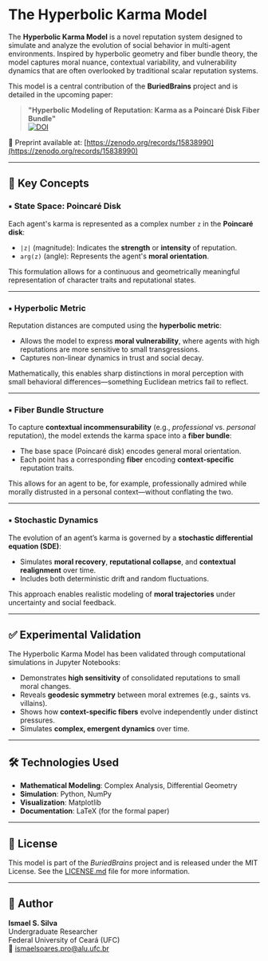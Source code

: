 # The Hyperbolic Karma Model

The **Hyperbolic Karma Model** is a novel reputation system designed to simulate and analyze the evolution of social behavior in multi-agent environments. Inspired by hyperbolic geometry and fiber bundle theory, the model captures moral nuance, contextual variability, and vulnerability dynamics that are often overlooked by traditional scalar reputation systems.

This model is a central contribution of the **BuriedBrains** project and is detailed in the upcoming paper:

> **"Hyperbolic Modeling of Reputation: Karma as a Poincaré Disk Fiber Bundle"**  
> [![DOI](https://zenodo.org/badge/DOI/10.5281/zenodo.15838990.svg)](https://doi.org/10.5281/zenodo.15838990)

📄 Preprint available at: [https://zenodo.org/records/15838990](https://zenodo.org/records/15838990)

---

## 🧠 Key Concepts

### ▪️ State Space: Poincaré Disk

Each agent's karma is represented as a complex number `z` in the **Poincaré disk**:

- `|z|` (magnitude): Indicates the **strength** or **intensity** of reputation.
- `arg(z)` (angle): Represents the agent's **moral orientation**.

This formulation allows for a continuous and geometrically meaningful representation of character traits and reputational states.

---

### ▪️ Hyperbolic Metric

Reputation distances are computed using the **hyperbolic metric**:

- Allows the model to express **moral vulnerability**, where agents with high reputations are more sensitive to small transgressions.
- Captures non-linear dynamics in trust and social decay.

Mathematically, this enables sharp distinctions in moral perception with small behavioral differences—something Euclidean metrics fail to reflect.

---

### ▪️ Fiber Bundle Structure

To capture **contextual incommensurability** (e.g., *professional* vs. *personal* reputation), the model extends the karma space into a **fiber bundle**:

- The base space (Poincaré disk) encodes general moral orientation.
- Each point has a corresponding **fiber** encoding **context-specific** reputation traits.

This allows for an agent to be, for example, professionally admired while morally distrusted in a personal context—without conflating the two.

---

### ▪️ Stochastic Dynamics

The evolution of an agent’s karma is governed by a **stochastic differential equation (SDE)**:

- Simulates **moral recovery**, **reputational collapse**, and **contextual realignment** over time.
- Includes both deterministic drift and random fluctuations.

This approach enables realistic modeling of **moral trajectories** under uncertainty and social feedback.

---

## ✅ Experimental Validation

The Hyperbolic Karma Model has been validated through computational simulations in Jupyter Notebooks:

- Demonstrates **high sensitivity** of consolidated reputations to small moral changes.
- Reveals **geodesic symmetry** between moral extremes (e.g., saints vs. villains).
- Shows how **context-specific fibers** evolve independently under distinct pressures.
- Simulates **complex, emergent dynamics** over time.

---

## 🛠 Technologies Used

- **Mathematical Modeling**: Complex Analysis, Differential Geometry
- **Simulation**: Python, NumPy
- **Visualization**: Matplotlib
- **Documentation**: LaTeX (for the formal paper)

---

## 📄 License

This model is part of the *BuriedBrains* project and is released under the MIT License. See the [LICENSE.md](LICENSE.md) file for more information.

---

## 👤 Author

**Ismael S. Silva**  
Undergraduate Researcher  
Federal University of Ceará (UFC)  
📧 ismaelsoares.pro@alu.ufc.br
